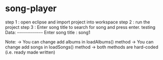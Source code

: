 # song-player

step 1 : open eclipse and import project into workspace
step 2 : run the project
step 3 : Enter song title to search for song and press enter.
		 testing Data:
		 -------------
		 Enter song title : song1 

Note: 
	-> You can change add albums in loadAlbums() method
	-> You can change add songs in loadSongs() method
	-> both methods are hard-coded (i.e. ready made written)
